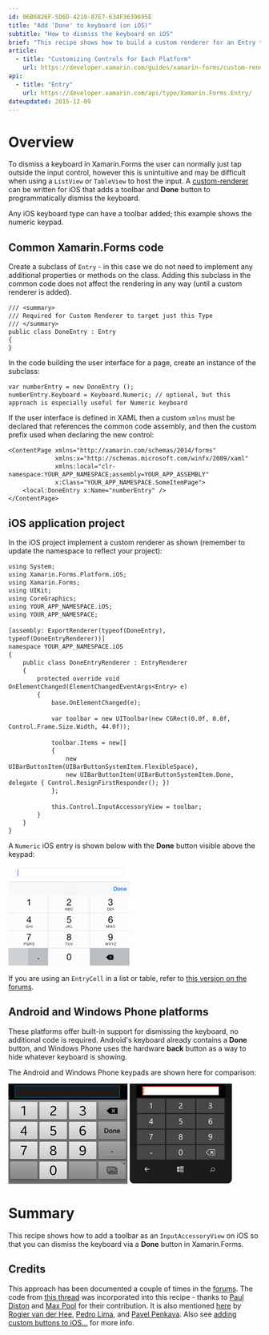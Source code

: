 ```yaml
---
id: 06B6826F-5D6D-4210-87E7-634F3639695E
title: "Add 'Done' to keyboard (on iOS)"
subtitle: "How to dismiss the keyboard on iOS"
brief: "This recipe shows how to build a custom renderer for an Entry that includes a 'Done' button to dismiss the keyboard"
article:
  - title: "Customizing Controls for Each Platform" 
    url: https://developer.xamarin.com/guides/xamarin-forms/custom-renderer
api:
  - title: "Entry" 
    url: https://developer.xamarin.com/api/type/Xamarin.Forms.Entry/
dateupdated: 2015-12-09
---
```


# Overview

To dismiss a keyboard in Xamarin.Forms the user can normally just tap outside the input control, however this is unintuitive and may be difficult when using a `ListView` or `TableView` to host the input. A [custom-renderer](https://developer.xamarin.com/guides/xamarin-forms/custom-renderer) can be written for iOS that adds a toolbar and **Done** button to programmatically dismiss the keyboard.

Any iOS keyboard type can have a toolbar added; this example shows the numeric keypad.

## Common Xamarin.Forms code

Create a subclass of `Entry` - in this case we do not need to implement any additional properties or methods on the class. Adding this subclass in the common code does not affect the rendering in any way (until a custom renderer is added).

```
/// <summary>
/// Required for Custom Renderer to target just this Type
/// </summary>
public class DoneEntry : Entry
{
}
```

In the code building the user interface for a page, create an instance of the subclass:

```
var numberEntry = new DoneEntry ();
numberEntry.Keyboard = Keyboard.Numeric; // optional, but this approach is especially useful for Numeric keyboard
```

If the user interface is defined in XAML then a custom `xmlns` must be declared that references the common code assembly, and then the custom prefix used when declaring the new control:

```
<ContentPage xmlns="http://xamarin.com/schemas/2014/forms"
             xmlns:x="http://schemas.microsoft.com/winfx/2009/xaml"
             xmlns:local="clr-namespace:YOUR_APP_NAMESPACE;assembly=YOUR_APP_ASSEMBLY"
             x:Class="YOUR_APP_NAMESPACE.SomeItemPage">
    <local:DoneEntry x:Name="numberEntry" />
</ContentPage>
```


## iOS application project

In the iOS project implement a custom renderer as shown (remember to update the namespace to reflect your project):

```
using System;
using Xamarin.Forms.Platform.iOS;
using Xamarin.Forms;
using UIKit;
using CoreGraphics;
using YOUR_APP_NAMESPACE.iOS;
using YOUR_APP_NAMESPACE;

[assembly: ExportRenderer(typeof(DoneEntry), typeof(DoneEntryRenderer))]
namespace YOUR_APP_NAMESPACE.iOS
{
	public class DoneEntryRenderer : EntryRenderer
	{
		protected override void OnElementChanged(ElementChangedEventArgs<Entry> e)
		{
			base.OnElementChanged(e);

			var toolbar = new UIToolbar(new CGRect(0.0f, 0.0f, Control.Frame.Size.Width, 44.0f));

			toolbar.Items = new[]
			{
				new UIBarButtonItem(UIBarButtonSystemItem.FlexibleSpace),
				new UIBarButtonItem(UIBarButtonSystemItem.Done, delegate { Control.ResignFirstResponder(); })
			};

			this.Control.InputAccessoryView = toolbar;
		}
	}
}

```

A `Numeric` iOS entry is shown below with the **Done** button visible above the keypad:

![](Images/ios.png)

If you are using an `EntryCell` in a list or table, refer to [this version on the forums](https://forums.xamarin.com/discussion/comment/83751/#Comment_83751).


## Android and Windows Phone platforms

These platforms offer built-in support for dismissing the keyboard, no additional code is required. Android's keyboard already contains a **Done** button, and Windows Phone uses the hardware **back** button as a way to hide whatever keyboard is showing.

The Android and Windows Phone keypads are shown here for comparison:


![](Images/android.png) ![](Images/winphone.png)


# Summary

This recipe shows how to add a toolbar as an `InputAccessoryView` on iOS so that you can dismiss the keyboard via a **Done** button in Xamarin.Forms.

## Credits

This approach has been documented a couple of times in the [forums](https://forums.xamarin.com/). The code from [this thread](https://forums.xamarin.com/discussion/26532/dismiss-numeric-keyboard#latest) was incorporated into this recipe - thanks to [Paul Diston](https://forums.xamarin.com/profile/56293/PaulDiston) and [Max Pool](https://forums.xamarin.com/profile/69617/MaxPool) for their contribution. It is also mentioned [here](http://forums.xamarin.com/discussion/18346/add-done-button-to-keyboard-on-ios) by [Rogier van der Hee](http://forums.xamarin.com/profile/311/rogihee), [Pedro Lima](http://forums.xamarin.com/profile/45170/PedroLima), and [Pavel Penkava](http://forums.xamarin.com/profile/28744/PavelPenkava.8634).
Also see [adding custom buttons to iOS...](http://nnish.com/2013/12/02/adding-custom-buttons-to-ios-keyboard-in-c-xamarin/) for more info.

